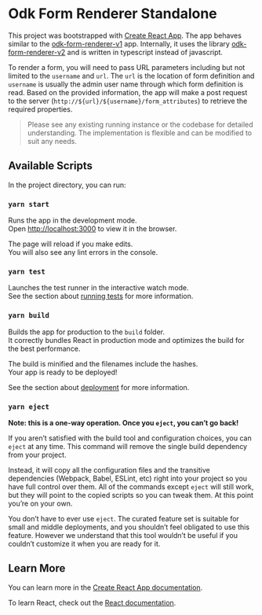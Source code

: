 # Odk Form Renderer Standalone 

This project was bootstrapped with [Create React App](https://github.com/facebook/create-react-app). The app behaves similar to the [odk-form-renderer-v1](https://bitbucket.org/mpowersocial/odk-form-renderer-v1/src/master/) app. Internally, it uses the library [odk-form-renderer-v2](https://bitbucket.org/mpowersocial/odk-form-renderer-v2/src/master/) and is written in typescript instead of javascript.

To render a form, you will need to pass URL parameters including but not limited to the `username` and `url`. The `url` is the location of form definition and `username` is usually the admin user name through which form definition is read. Based on the provided information, the app will make a post request to the server (`http://${url}/${username}/form_attributes`) to retrieve the required properties.

> Please see any existing running instance or the codebase for detailed understanding. The implementation is flexible and can be modified to suit any needs.

## Available Scripts

In the project directory, you can run:

### `yarn start`

Runs the app in the development mode.<br />
Open [http://localhost:3000](http://localhost:3000) to view it in the browser.

The page will reload if you make edits.<br />
You will also see any lint errors in the console.

### `yarn test`

Launches the test runner in the interactive watch mode.<br />
See the section about [running tests](https://facebook.github.io/create-react-app/docs/running-tests) for more information.

### `yarn build`

Builds the app for production to the `build` folder.<br />
It correctly bundles React in production mode and optimizes the build for the best performance.

The build is minified and the filenames include the hashes.<br />
Your app is ready to be deployed!

See the section about [deployment](https://facebook.github.io/create-react-app/docs/deployment) for more information.

### `yarn eject`

**Note: this is a one-way operation. Once you `eject`, you can’t go back!**

If you aren’t satisfied with the build tool and configuration choices, you can `eject` at any time. This command will remove the single build dependency from your project.

Instead, it will copy all the configuration files and the transitive dependencies (Webpack, Babel, ESLint, etc) right into your project so you have full control over them. All of the commands except `eject` will still work, but they will point to the copied scripts so you can tweak them. At this point you’re on your own.

You don’t have to ever use `eject`. The curated feature set is suitable for small and middle deployments, and you shouldn’t feel obligated to use this feature. However we understand that this tool wouldn’t be useful if you couldn’t customize it when you are ready for it.

## Learn More

You can learn more in the [Create React App documentation](https://facebook.github.io/create-react-app/docs/getting-started).

To learn React, check out the [React documentation](https://reactjs.org/).
